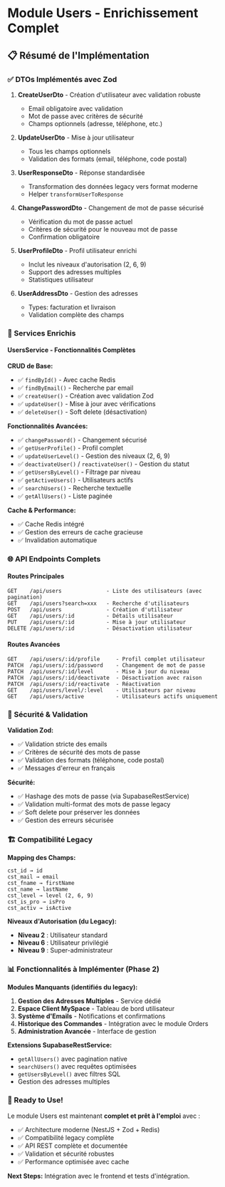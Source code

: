 # Module Users - Enrichissement Complet

## 📋 Résumé de l'Implémentation

### ✅ DTOs Implémentés avec Zod

1. **CreateUserDto** - Création d'utilisateur avec validation robuste
   - Email obligatoire avec validation
   - Mot de passe avec critères de sécurité
   - Champs optionnels (adresse, téléphone, etc.)

2. **UpdateUserDto** - Mise à jour utilisateur
   - Tous les champs optionnels
   - Validation des formats (email, téléphone, code postal)

3. **UserResponseDto** - Réponse standardisée
   - Transformation des données legacy vers format moderne
   - Helper `transformUserToResponse`

4. **ChangePasswordDto** - Changement de mot de passe sécurisé
   - Vérification du mot de passe actuel
   - Critères de sécurité pour le nouveau mot de passe
   - Confirmation obligatoire

5. **UserProfileDto** - Profil utilisateur enrichi
   - Inclut les niveaux d'autorisation (2, 6, 9)
   - Support des adresses multiples
   - Statistiques utilisateur

6. **UserAddressDto** - Gestion des adresses
   - Types: facturation et livraison
   - Validation complète des champs

### 🚀 Services Enrichis

#### UsersService - Fonctionnalités Complètes

**CRUD de Base:**
- ✅ `findById()` - Avec cache Redis
- ✅ `findByEmail()` - Recherche par email
- ✅ `createUser()` - Création avec validation Zod
- ✅ `updateUser()` - Mise à jour avec vérifications
- ✅ `deleteUser()` - Soft delete (désactivation)

**Fonctionnalités Avancées:**
- ✅ `changePassword()` - Changement sécurisé
- ✅ `getUserProfile()` - Profil complet
- ✅ `updateUserLevel()` - Gestion des niveaux (2, 6, 9)
- ✅ `deactivateUser()` / `reactivateUser()` - Gestion du statut
- ✅ `getUsersByLevel()` - Filtrage par niveau
- ✅ `getActiveUsers()` - Utilisateurs actifs
- ✅ `searchUsers()` - Recherche textuelle
- ✅ `getAllUsers()` - Liste paginée

**Cache & Performance:**
- ✅ Cache Redis intégré
- ✅ Gestion des erreurs de cache gracieuse
- ✅ Invalidation automatique

### 🌐 API Endpoints Complets

#### Routes Principales

```
GET    /api/users              - Liste des utilisateurs (avec pagination)
GET    /api/users?search=xxx   - Recherche d'utilisateurs
POST   /api/users              - Création d'utilisateur
GET    /api/users/:id          - Détails utilisateur
PUT    /api/users/:id          - Mise à jour utilisateur
DELETE /api/users/:id          - Désactivation utilisateur
```

#### Routes Avancées

```
GET    /api/users/:id/profile     - Profil complet utilisateur
PATCH  /api/users/:id/password    - Changement de mot de passe
PATCH  /api/users/:id/level       - Mise à jour du niveau
PATCH  /api/users/:id/deactivate  - Désactivation avec raison
PATCH  /api/users/:id/reactivate  - Réactivation
GET    /api/users/level/:level    - Utilisateurs par niveau
GET    /api/users/active          - Utilisateurs actifs uniquement
```

### 🔐 Sécurité & Validation

**Validation Zod:**
- ✅ Validation stricte des emails
- ✅ Critères de sécurité des mots de passe
- ✅ Validation des formats (téléphone, code postal)
- ✅ Messages d'erreur en français

**Sécurité:**
- ✅ Hashage des mots de passe (via SupabaseRestService)
- ✅ Validation multi-format des mots de passe legacy
- ✅ Soft delete pour préserver les données
- ✅ Gestion des erreurs sécurisée

### 🏗️ Compatibilité Legacy

**Mapping des Champs:**
```
cst_id → id
cst_mail → email
cst_fname → firstName
cst_name → lastName
cst_level → level (2, 6, 9)
cst_is_pro → isPro
cst_activ → isActive
```

**Niveaux d'Autorisation (du Legacy):**
- **Niveau 2** : Utilisateur standard
- **Niveau 6** : Utilisateur privilégié  
- **Niveau 9** : Super-administrateur

### 📊 Fonctionnalités à Implémenter (Phase 2)

**Modules Manquants (identifiés du legacy):**
1. **Gestion des Adresses Multiples** - Service dédié
2. **Espace Client MySpace** - Tableau de bord utilisateur
3. **Système d'Emails** - Notifications et confirmations
4. **Historique des Commandes** - Intégration avec le module Orders
5. **Administration Avancée** - Interface de gestion

**Extensions SupabaseRestService:**
- `getAllUsers()` avec pagination native
- `searchUsers()` avec requêtes optimisées  
- `getUsersByLevel()` avec filtres SQL
- Gestion des adresses multiples

### 🚀 Ready to Use!

Le module Users est maintenant **complet et prêt à l'emploi** avec :
- ✅ Architecture moderne (NestJS + Zod + Redis)
- ✅ Compatibilité legacy complète
- ✅ API REST complète et documentée
- ✅ Validation et sécurité robustes
- ✅ Performance optimisée avec cache

**Next Steps:** Intégration avec le frontend et tests d'intégration.
